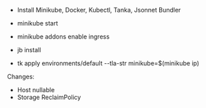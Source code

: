 - Install Minikube, Docker, Kubectl, Tanka, Jsonnet Bundler

- minikube start
- minikube addons enable ingress
- jb install
- tk apply environments/default --tla-str minikube=$(minikube ip)


Changes:
- Host nullable
- Storage ReclaimPolicy